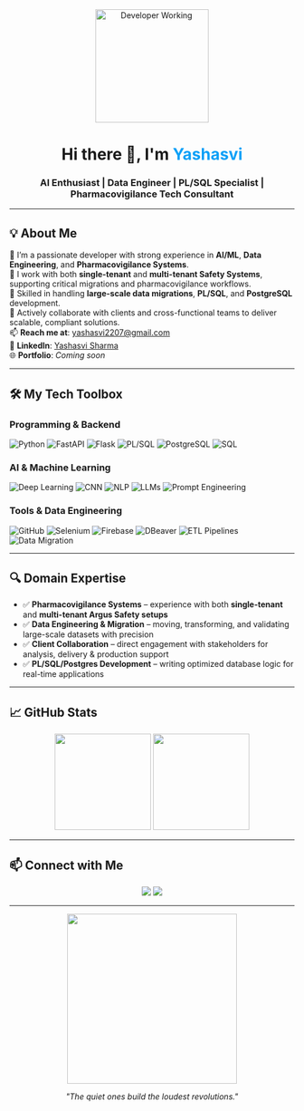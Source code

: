 <!-- Profile Header -->
<div align="center">
  <img src="https://media.giphy.com/media/xT9IgzoKnwFNmISR8I/giphy.gif" width="200" alt="Developer Working" />
  <h1 align="center">Hi there 👋, I'm <span style="color:#0aa0f7">Yashasvi</span></h1>
  <h3 align="center">AI Enthusiast | Data Engineer | PL/SQL Specialist | Pharmacovigilance Tech Consultant</h3>
</div>

---

## 💡 About Me

🎯 I’m a passionate developer with strong experience in **AI/ML**, **Data Engineering**, and **Pharmacovigilance Systems**.  
💊 I work with both **single-tenant** and **multi-tenant Safety Systems**, supporting critical migrations and pharmacovigilance workflows.  
🧪 Skilled in handling **large-scale data migrations**, **PL/SQL**, and **PostgreSQL** development.  
🤝 Actively collaborate with clients and cross-functional teams to deliver scalable, compliant solutions.  
📫 **Reach me at**: [yashasvi2207@gmail.com](mailto:yashasvi2207@gmail.com)  
🔗 **LinkedIn**: [Yashasvi Sharma](https://www.linkedin.com/in/yashasvi-sharma-a121651b9/)  
🌐 **Portfolio**: *Coming soon*

---

## 🛠️ My Tech Toolbox

### Programming & Backend
![Python](https://img.shields.io/badge/-Python-05122A?style=flat&logo=python)
![FastAPI](https://img.shields.io/badge/-FastAPI-0aa0f7?style=flat&logo=fastapi&logoColor=white)
![Flask](https://img.shields.io/badge/-Flask-black?style=flat&logo=flask)
![PL/SQL](https://img.shields.io/badge/-PLSQL-blue?style=flat)
![PostgreSQL](https://img.shields.io/badge/-PostgreSQL-336791?style=flat&logo=postgresql&logoColor=white)
![SQL](https://img.shields.io/badge/-SQL-F29111?style=flat&logo=mysql&logoColor=white)

### AI & Machine Learning
![Deep Learning](https://img.shields.io/badge/-Deep%20Learning-black?style=flat&logo=pytorch)
![CNN](https://img.shields.io/badge/-CNN-orange?style=flat)
![NLP](https://img.shields.io/badge/-NLP-purple?style=flat)
![LLMs](https://img.shields.io/badge/-LLMs-black?style=flat)
![Prompt Engineering](https://img.shields.io/badge/-Prompt%20Engineering-9cf?style=flat)

### Tools & Data Engineering
![GitHub](https://img.shields.io/badge/-GitHub-181717?style=flat&logo=github)
![Selenium](https://img.shields.io/badge/-Selenium-43B02A?style=flat&logo=selenium)
![Firebase](https://img.shields.io/badge/-Firebase-ffca28?style=flat&logo=firebase)
![DBeaver](https://img.shields.io/badge/-DBeaver-darkblue?style=flat)
![ETL Pipelines](https://img.shields.io/badge/-ETL%20Pipelines-green?style=flat)
![Data Migration](https://img.shields.io/badge/-Data%20Migration-critical?style=flat&logo=data)

---

## 🔍 Domain Expertise

- ✅ **Pharmacovigilance Systems** – experience with both **single-tenant** and **multi-tenant Argus Safety setups**
- ✅ **Data Engineering & Migration** – moving, transforming, and validating large-scale datasets with precision
- ✅ **Client Collaboration** – direct engagement with stakeholders for analysis, delivery & production support
- ✅ **PL/SQL/Postgres Development** – writing optimized database logic for real-time applications

---

## 📈 GitHub Stats

<p align="center">
  <img src="https://github-readme-stats.vercel.app/api?username=yashashxrma&show_icons=true&theme=radical&count_private=true" height="170">
  <img src="https://github-readme-stats.vercel.app/api/top-langs/?username=yashashxrma&layout=compact&theme=radical" height="170">
</p>

---

## 📫 Connect with Me

<p align="center">
  <a href="mailto:yashasvi2207@gmail.com"><img src="https://img.shields.io/badge/-Email-D14836?style=flat&logo=gmail&logoColor=white"></a>
  <a href="https://www.linkedin.com/in/yashasvi-sharma-a121651b9/"><img src="https://img.shields.io/badge/-LinkedIn-0077B5?style=flat&logo=linkedin&logoColor=white"></a>
</p>

---

<p align="center">
  <img src="https://media.giphy.com/media/26AHONQ79FdWZhAI0/giphy.gif" width="300" />
</p>

<p align="center"><i>"The quiet ones build the loudest revolutions."</i></p>
